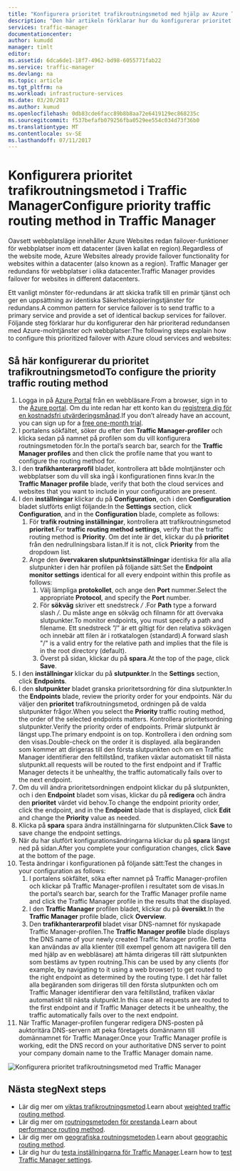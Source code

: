 ```yaml
---
title: "Konfigurera prioritet trafikroutningsmetod med hjälp av Azure Traffic Manager | Microsoft Docs"
description: "Den här artikeln förklarar hur du konfigurerar prioritet trafikroutningsmetod i Traffic Manager"
services: traffic-manager
documentationcenter: 
author: kumudd
manager: timlt
editor: 
ms.assetid: 6dca6de1-18f7-4962-bd98-6055771fab22
ms.service: traffic-manager
ms.devlang: na
ms.topic: article
ms.tgt_pltfrm: na
ms.workload: infrastructure-services
ms.date: 03/20/2017
ms.author: kumud
ms.openlocfilehash: 0db83cde6facc89b8b8aa72e6419129ec868235c
ms.sourcegitcommit: f537befafb079256fba0529ee554c034d73f36b0
ms.translationtype: MT
ms.contentlocale: sv-SE
ms.lasthandoff: 07/11/2017
---
```

# <a name="configure-priority-traffic-routing-method-in-traffic-manager"></a><span data-ttu-id="95ab5-103">Konfigurera prioritet trafikroutningsmetod i Traffic Manager</span><span class="sxs-lookup"><span data-stu-id="95ab5-103">Configure priority traffic routing method in Traffic Manager</span></span>

<span data-ttu-id="95ab5-104">Oavsett webbplatsläge innehåller Azure Websites redan failover-funktioner för webbplatser inom ett datacenter (även kallat en region).</span><span class="sxs-lookup"><span data-stu-id="95ab5-104">Regardless of the website mode, Azure Websites already provide failover functionality for websites within a datacenter (also known as a region).</span></span> <span data-ttu-id="95ab5-105">Traffic Manager ger redundans för webbplatser i olika datacenter.</span><span class="sxs-lookup"><span data-stu-id="95ab5-105">Traffic Manager provides failover for websites in different datacenters.</span></span>

<span data-ttu-id="95ab5-106">Ett vanligt mönster för-redundans är att skicka trafik till en primär tjänst och ger en uppsättning av identiska Säkerhetskopieringstjänster för redundans.</span><span class="sxs-lookup"><span data-stu-id="95ab5-106">A common pattern for service failover is to send traffic to a primary service and provide a set of identical backup services for failover.</span></span> <span data-ttu-id="95ab5-107">Följande steg förklarar hur du konfigurerar den här prioriterad redundansen med Azure-molntjänster och webbplatser:</span><span class="sxs-lookup"><span data-stu-id="95ab5-107">The following steps explain how to configure this prioritized failover with Azure cloud services and websites:</span></span>

## <a name="to-configure-the-priority-traffic-routing-method"></a><span data-ttu-id="95ab5-108">Så här konfigurerar du prioritet trafikroutningsmetod</span><span class="sxs-lookup"><span data-stu-id="95ab5-108">To configure the priority traffic routing method</span></span>

1. <span data-ttu-id="95ab5-109">Logga in på [Azure Portal](http://portal.azure.com) från en webbläsare.</span><span class="sxs-lookup"><span data-stu-id="95ab5-109">From a browser, sign in to the [Azure portal](http://portal.azure.com).</span></span> <span data-ttu-id="95ab5-110">Om du inte redan har ett konto kan du [registrera dig för en kostnadsfri utvärderingsmånad](https://azure.microsoft.com/free/).</span><span class="sxs-lookup"><span data-stu-id="95ab5-110">If you don’t already have an account, you can sign up for a [free one-month trial](https://azure.microsoft.com/free/).</span></span> 
2. <span data-ttu-id="95ab5-111">I portalens sökfältet, söker du efter den **Traffic Manager-profiler** och klicka sedan på namnet på profilen som du vill konfigurera routningsmetoden för.</span><span class="sxs-lookup"><span data-stu-id="95ab5-111">In the portal’s search bar, search for the **Traffic Manager profiles** and then click the profile name that you want to configure the routing method for.</span></span>
3. <span data-ttu-id="95ab5-112">I den **trafikhanterarprofil** bladet, kontrollera att både molntjänster och webbplatser som du vill ska ingå i konfigurationen finns kvar.</span><span class="sxs-lookup"><span data-stu-id="95ab5-112">In the **Traffic Manager profile** blade, verify that both the cloud services and websites that you want to include in your configuration are present.</span></span>
4. <span data-ttu-id="95ab5-113">I den **inställningar** klickar du på **Configuration**, och i den **Configuration** bladet slutförts enligt följande:</span><span class="sxs-lookup"><span data-stu-id="95ab5-113">In the **Settings** section, click **Configuration**, and in the **Configuration** blade, complete as follows:</span></span>
    1. <span data-ttu-id="95ab5-114">För **trafik routning inställningar**, kontrollera att trafikroutningsmetod **prioritet**.</span><span class="sxs-lookup"><span data-stu-id="95ab5-114">For **traffic routing method settings**, verify that the traffic routing method is **Priority**.</span></span> <span data-ttu-id="95ab5-115">Om det inte är det, klickar du på **prioritet** från den nedrullningsbara listan.</span><span class="sxs-lookup"><span data-stu-id="95ab5-115">If it is not, click **Priority** from the dropdown list.</span></span>
    2. <span data-ttu-id="95ab5-116">Ange den **övervakaren slutpunktsinställningar** identiska för alla alla slutpunkter i den här profilen på följande sätt:</span><span class="sxs-lookup"><span data-stu-id="95ab5-116">Set the **Endpoint monitor settings** identical for all every endpoint within this profile as follows:</span></span>
        1. <span data-ttu-id="95ab5-117">Välj lämpliga **protokollet**, och ange den **Port** nummer.</span><span class="sxs-lookup"><span data-stu-id="95ab5-117">Select the appropriate **Protocol**, and specify the **Port** number.</span></span> 
        2. <span data-ttu-id="95ab5-118">För **sökväg** skriver ett snedstreck  */* .</span><span class="sxs-lookup"><span data-stu-id="95ab5-118">For **Path** type a forward slash */*.</span></span> <span data-ttu-id="95ab5-119">Du måste ange en sökväg och filnamn för att övervaka slutpunkter.</span><span class="sxs-lookup"><span data-stu-id="95ab5-119">To monitor endpoints, you must specify a path and filename.</span></span> <span data-ttu-id="95ab5-120">Ett snedstreck ”/” är ett giltigt för den relativa sökvägen och innebär att filen är i rotkatalogen (standard).</span><span class="sxs-lookup"><span data-stu-id="95ab5-120">A forward slash "/" is a valid entry for the relative path and implies that the file is in the root directory (default).</span></span>
        3. <span data-ttu-id="95ab5-121">Överst på sidan, klickar du på **spara**.</span><span class="sxs-lookup"><span data-stu-id="95ab5-121">At the top of the page, click **Save**.</span></span>
5. <span data-ttu-id="95ab5-122">I den **inställningar** klickar du på **slutpunkter**.</span><span class="sxs-lookup"><span data-stu-id="95ab5-122">In the **Settings** section, click **Endpoints**.</span></span>
6. <span data-ttu-id="95ab5-123">I den **slutpunkter** bladet granska prioritetsordning för dina slutpunkter.</span><span class="sxs-lookup"><span data-stu-id="95ab5-123">In the **Endpoints** blade, review the priority order for your endpoints.</span></span> <span data-ttu-id="95ab5-124">När du väljer den **prioritet** trafikroutningsmetod, ordningen på de valda slutpunkter frågor.</span><span class="sxs-lookup"><span data-stu-id="95ab5-124">When you select the **Priority** traffic routing method, the order of the selected endpoints matters.</span></span> <span data-ttu-id="95ab5-125">Kontrollera prioritetsordning slutpunkter.</span><span class="sxs-lookup"><span data-stu-id="95ab5-125">Verify the priority order of endpoints.</span></span>  <span data-ttu-id="95ab5-126">Primär slutpunkt är längst upp.</span><span class="sxs-lookup"><span data-stu-id="95ab5-126">The primary endpoint is on top.</span></span> <span data-ttu-id="95ab5-127">Kontrollera i den ordning som den visas.</span><span class="sxs-lookup"><span data-stu-id="95ab5-127">Double-check on the order it is displayed.</span></span> <span data-ttu-id="95ab5-128">alla begäranden som kommer att dirigeras till den första slutpunkten och om en Traffic Manager identifierar den feltillstånd, trafiken växlar automatiskt till nästa slutpunkt.</span><span class="sxs-lookup"><span data-stu-id="95ab5-128">all requests will be routed to the first endpoint and if Traffic Manager detects it be unhealthy, the traffic automatically fails over to the next endpoint.</span></span> 
7. <span data-ttu-id="95ab5-129">Om du vill ändra prioritetsordningen endpoint klickar du på slutpunkten, och i den **Endpoint** bladet som visas, klickar du på **redigera** och ändra den **prioritet** värdet vid behov.</span><span class="sxs-lookup"><span data-stu-id="95ab5-129">To change the endpoint priority order, click the endpoint, and in the **Endpoint** blade that is displayed, click **Edit** and change the **Priority** value as needed.</span></span> 
8. <span data-ttu-id="95ab5-130">Klicka på **spara** spara ändra inställningarna för slutpunkten.</span><span class="sxs-lookup"><span data-stu-id="95ab5-130">Click **Save** to save change the endpoint settings.</span></span>
9. <span data-ttu-id="95ab5-131">När du har slutfört konfigurationsändringarna klickar du på **spara** längst ned på sidan.</span><span class="sxs-lookup"><span data-stu-id="95ab5-131">After you complete your configuration changes, click **Save** at the bottom of the page.</span></span>
10. <span data-ttu-id="95ab5-132">Testa ändringar i konfigurationen på följande sätt:</span><span class="sxs-lookup"><span data-stu-id="95ab5-132">Test the changes in your configuration as follows:</span></span>
    1.  <span data-ttu-id="95ab5-133">I portalens sökfältet, söka efter namnet på Traffic Manager-profilen och klickar på Traffic Manager-profilen i resultatet som de visas.</span><span class="sxs-lookup"><span data-stu-id="95ab5-133">In the portal’s search bar, search for the Traffic Manager profile name and click the Traffic Manager profile in the results that the displayed.</span></span>
    2.  <span data-ttu-id="95ab5-134">I den **Traffic Manager** profilen bladet, klickar du på **översikt**.</span><span class="sxs-lookup"><span data-stu-id="95ab5-134">In the **Traffic Manager** profile blade, click **Overview**.</span></span>
    3.  <span data-ttu-id="95ab5-135">Den **trafikhanterarprofil** bladet visar DNS-namnet för nyskapade Traffic Manager-profilen.</span><span class="sxs-lookup"><span data-stu-id="95ab5-135">The **Traffic Manager profile** blade displays the DNS name of your newly created Traffic Manager profile.</span></span> <span data-ttu-id="95ab5-136">Detta kan användas av alla klienter (till exempel genom att navigera till den med hjälp av en webbläsare) att hämta dirigeras till rätt slutpunkten som bestäms av typen routning.</span><span class="sxs-lookup"><span data-stu-id="95ab5-136">This can be used by any clients (for example, by navigating to it using a web browser) to get routed to the right endpoint as determined by the routing type.</span></span> <span data-ttu-id="95ab5-137">I det här fallet alla begäranden som dirigeras till den första slutpunkten och om Traffic Manager identifierar den vara feltillstånd, trafiken växlar automatiskt till nästa slutpunkt.</span><span class="sxs-lookup"><span data-stu-id="95ab5-137">In this case all requests are routed to the first endpoint and if Traffic Manager detects it be unhealthy, the traffic automatically fails over to the next endpoint.</span></span>
11. <span data-ttu-id="95ab5-138">När Traffic Manager-profilen fungerar redigera DNS-posten på auktoritära DNS-servern att peka företagets domännamn till domännamnet för Traffic Manager.</span><span class="sxs-lookup"><span data-stu-id="95ab5-138">Once your Traffic Manager profile is working, edit the DNS record on your authoritative DNS server to point your company domain name to the Traffic Manager domain name.</span></span>

![Konfigurera prioritet trafikroutningsmetod med Traffic Manager][1]

## <a name="next-steps"></a><span data-ttu-id="95ab5-140">Nästa steg</span><span class="sxs-lookup"><span data-stu-id="95ab5-140">Next steps</span></span>


- <span data-ttu-id="95ab5-141">Lär dig mer om [viktas trafikroutningsmetod](traffic-manager-configure-weighted-routing-method.md).</span><span class="sxs-lookup"><span data-stu-id="95ab5-141">Learn about [weighted traffic routing method](traffic-manager-configure-weighted-routing-method.md).</span></span>
- <span data-ttu-id="95ab5-142">Lär dig mer om [routningsmetoden för prestanda](traffic-manager-configure-performance-routing-method.md).</span><span class="sxs-lookup"><span data-stu-id="95ab5-142">Learn about [performance routing method](traffic-manager-configure-performance-routing-method.md).</span></span>
- <span data-ttu-id="95ab5-143">Lär dig mer om [geografiska routningsmetoden](traffic-manager-configure-geographic-routing-method.md).</span><span class="sxs-lookup"><span data-stu-id="95ab5-143">Learn about [geographic routing method](traffic-manager-configure-geographic-routing-method.md).</span></span>
- <span data-ttu-id="95ab5-144">Lär dig hur du [testa inställningarna för Traffic Manager](traffic-manager-testing-settings.md).</span><span class="sxs-lookup"><span data-stu-id="95ab5-144">Learn how to [test Traffic Manager settings](traffic-manager-testing-settings.md).</span></span>

<!--Image references-->
[1]: ./media/traffic-manager-priority-routing-method/traffic-manager-priority-routing-method.png